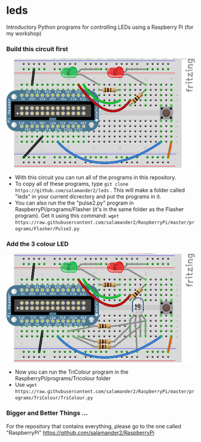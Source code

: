leds
====

Introductory Python programs for controlling LEDs using a Raspberry Pi (for my workshop)

### Build this circuit first
![one](https://raw.githubusercontent.com/salamander2/leds/master/RPICircuit1_bb.png)


* With this circuit you can run all of the programs in this repository.
* To copy all of these programs, type `git clone https://github.com/salamander2/leds` . This will make a folder called "leds" in your current dicrectory and put the programs in it.
* You can also run the the "pulse2.py" program in RaspberryPi/programs/Flasher  (it's in the same folder as the Flasher program). Get it using this command: `wget https://raw.githubusercontent.com/salamander2/RaspberryPi/master/programs/Flasher/Pulse2.py`

### Add the 3 colour LED
![two](https://raw.githubusercontent.com/salamander2/leds/master/RPICircuit2_bb.png)

* Now you can run the TriColour program in the RaspberryPi/programs/Tricolour folder
* Use `wget https://raw.githubusercontent.com/salamander2/RaspberryPi/master/programs/TriColour/TriColour.py`

### Bigger and Better Things ...
For the repository that contains everything, please go to the one called "RaspberryPi" https://github.com/salamander2/RaspberryPi
